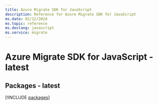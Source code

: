 ```yaml
---
title: Azure Migrate SDK for JavaScript
description: Reference for Azure Migrate SDK for JavaScript
ms.date: 02/12/2024
ms.topic: reference
ms.devlang: javascript
ms.service: migrate
---
```

# Azure Migrate SDK for JavaScript - latest
## Packages - latest
[!INCLUDE [packages](migrate-index.md)]